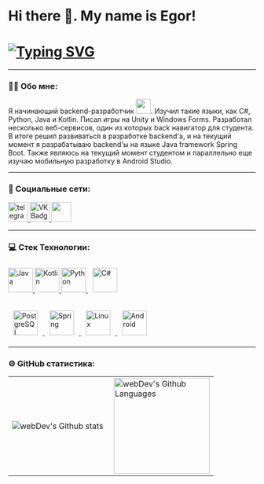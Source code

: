# Hi there 👋. My name is Egor!

# [![Typing SVG](https://readme-typing-svg.demolab.com/?lines=Backend-developer+Java;Использую+framework+Spring+Boot)](https://git.io/typing-svg)

---

### 👨‍💻 Обо мне:

Я начинающий backend-разработчик <img src="https://media.giphy.com/media/WUlplcMpOCEmTGBtBW/giphy.gif" width="30px">. Изучил такие языки, как C#, Python, Java и Kotlin. Писал игры на Unity и Windows Forms. Разработал несколько веб-сервисов, один из которых back навигатор для студента. В итоге решил развиваться в разработке backend'a, и на текущий момент я разрабатываю backend'ы на языке Java framework Spring Boot. Также являюсь на текущий момент студентом и параллельно еще изучаю мобильную разработку в Android Studio. 

---

### 📝 Социальные сети: 

<div id="badges">
  <a href="https://t.me/sazhmen" target="_blank">
      <img src="https://cdn-icons-png.flaticon.com/512/2111/2111646.png" width="40" height="40" alt="telegram group" />
  </a>
  <a href="https://vk.com/sazhinklass" target="_blank">
      <img src="https://cdn-icons-png.flaticon.com/512/145/145813.png" width="40" height="40" alt="VK Badge"/>
  </a>
  <a href="https://discord.com/users/yaetotui_987" target="_blank">
      <img src="https://raw.githubusercontent.com/danielcranney/readme-generator/main/public/icons/socials/discord.svg" width="40" height="40" />
  </a> 
</div>

---

### 💻 Стек Технологии:

<div>  
  <a href="https://www.java.com/" target="_blank">
    <img src="https://profilinator.rishav.dev/skills-assets/java-original-wordmark.svg" alt="Java" height="50" />
  </a>  
  <a href="https://kotlinlang.org/" target="_blank">
    <img src="https://profilinator.rishav.dev/skills-assets/kotlinlang-icon.svg" alt="Kotlin" height="50" />
  </a> 
  <a href="https://www.python.org/" target="_blank">
    <img src="https://profilinator.rishav.dev/skills-assets/python-original.svg" alt="Python" height="50" />
  </a> 
  <a href="https://docs.microsoft.com/en-us/dotnet/csharp/" target="_blank">
    <img style="margin: 10px" src="https://profilinator.rishav.dev/skills-assets/csharp-original.svg" alt="C#" height="50" />
  </a>  
</div>
<br>
<div>  
  <a href="https://www.postgresql.org/" target="_blank">
    <img style="margin: 10px" src="https://profilinator.rishav.dev/skills-assets/postgresql-original-wordmark.svg" alt="PostgreSQL" height="50" />
  </a>  
  <a href="https://docs.spring.io/spring-framework/docs/3.0.x/reference/expressions.html#:~:text=The%20Spring%20Expression%20Language%20(SpEL,and%20basic%20string%20templating%20functionality." target="_blank">
    <img style="margin: 10px" src="https://profilinator.rishav.dev/skills-assets/springio-icon.svg" alt="Spring" height="50" />
  </a>  
  <a href="https://www.linux.org/" target="_blank">
    <img style="margin: 10px" src="https://profilinator.rishav.dev/skills-assets/linux-original.svg" alt="Linux" height="50" />
  </a>  
  <a href="https://www.android.com/intl/en_in/" target="_blank">
    <img style="margin: 10px" src="https://profilinator.rishav.dev/skills-assets/android-original-wordmark.svg" alt="Android" height="50" />
  </a>  
</div>  

---

### ⚙️ GitHub статистика:

<table>
  <tr>
    <td>
      <img align="left" src="http://github-readme-streak-stats.herokuapp.com?user=YaEtoTui&theme=dark&background=000000" alt="webDev's Github stats" />
    </td>
    <td>
      <img height="195px" align="right" alt="webDev's Github Languages" src="https://github-readme-stats-sigma-five.vercel.app/api/top-langs/?username=YaEtoTui&layout=compact&theme=vision-friendly-dark" />
    </td>
  </tr>
</table>
